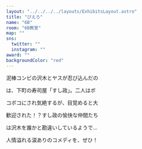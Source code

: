 ```yaml
---
layout: "../../../../layouts/ExhibitsLayout.astro"
title: "ぴえろ"
name: "6B"
room: "6B教室"
map: ""
sns:
  twitter: ""
  instagram: ""
award: ""
backgroundColor: "red"
---
```


泥棒コンビの沢木とヤスが忍び込んだの

は、下町の寿司屋「すし政」。二人はボ

コボコにされ気絶するが、目覚めると大

歓迎された！？すし政の愉快な仲間たち

は沢木を誰かと勘違いしているようで…

人情溢れる涙ありのコメディを、ぜひ！
